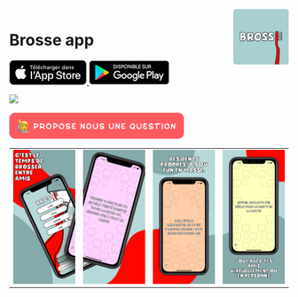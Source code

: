 <img align="right" src="./img/logo.png" width="100px" height="auto" alt="ScreenShot1">

# Brosse app

<p >
  <a href="https://testflight.apple.com/join/f9sB6GNb">
    <img alt="Download on the App Store" title="App Store" src="./img/appstore.svg" width="140">
  </a>

  <a href="https://play.google.com/store/apps/details?id=com.pasunsaoul.brosse&pcampaignid=pcampaignidMKT-Other-global-all-co-prtnr-py-PartBadge-Mar2515-1">
    <img alt="Get it on Google Play" title="Google Play" src="img/google-play-badge.png" width="145">
  </a>
</p>

<p>
  <a href="https://www.buymeacoffee.com/pasunsaoul"><img src="https://img.buymeacoffee.com/button-api/?text=Paie-nous une bière!&emoji=🍺&slug=pasunsaoul&button_colour=7BACAB&font_colour=ffffff&font_family=Cookie&outline_colour=000000&coffee_colour=FFDD00" width="270"></a>

  <a href="https://docs.google.com/forms/d/e/1FAIpQLSec2CR4J7JlhyILNk-dUVaaFq8zJgq2xC7WhqvjjggmvJUSRw/viewform?usp=sf_link"><img src="./img/suggquestion.svg" width="315"></a>
</p>

<table>
<td><img src="./img/6.5/screenHome.jpg" width="220px" height="auto" alt="screenHome"></td>
<td><img src="./img/6.5/screen1.jpg" width="220px" height="auto" alt="screen1"></td>
<td><img src="./img/6.5/screen2.jpg" width="220px" height="auto" alt="screen2"></td>
<td><img src="./img/6.5/screen3.jpg" width="220px" height="auto" alt="screen3"></td>
</table>

